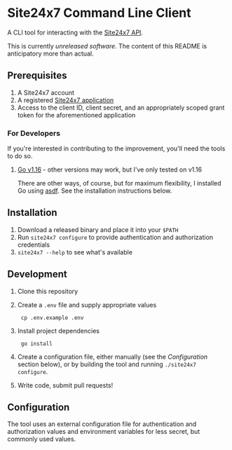 # Site24x7 Command Line Client

A CLI tool for interacting with the [Site24x7 API](https://www.site24x7.com/help/api/#introduction).

This is currently _unreleased software_. The content of this README is anticipatory more than actual.

## Prerequisites

1. A Site24x7 account
2. A registered [Site24x7 application](https://api-console.zoho.com)
3. Access to the client ID, client secret, and an appropriately scoped grant token for the aforementioned application

### For Developers

If you're interested in contributing to the improvement, you'll need the tools to do so.

1. [Go v1.16](https://golang.org) - other versions may work, but I've only tested on v1.16

    There are other ways, of course, but for maximum flexibility, I installed Go using [asdf](https://asdf-vm.com). See the installation instructions below.

## Installation

1. Download a released binary and place it into your `$PATH`
1. Run `site24x7 configure` to provide authentication and authorization credentials
1. `site24x7 --help` to see what's available

## Development

1. Clone this repository
1. Create a `.env` file and supply appropriate values

        cp .env.example .env

1. Install project dependencies

        go install

1. Create a configuration file, either manually (see the _Configuration_ section below), or by building the tool and running `./site24x7 configure`.
1. Write code, submit pull requests!

## Configuration

The tool uses an external configuration file for authentication and authorization values and environment variables for less secret, but commonly used values.
